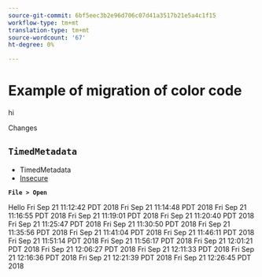 ```yaml
---
source-git-commit: 6bf5eec3b2e96d706c07d41a3517b21e5a4c1f15
workflow-type: tm+mt
translation-type: tm+mt
source-wordcount: '67'
ht-degree: 0%

---
```

# Example of migration of color code

hi
<!-- <style>
.bluetext {
    color: blue
}
</style> -->
Changes

## `TimedMetadata`



* TimedMetadata
* [Insecure](http://www.adobe.com)

<!-- 
<span outputclass="bluetext">Hello</span> There -->

<!-- Bob was here -->

**`File > Open`**

<!-- Matt was here -->
Hello
Fri Sep 21 11:12:42 PDT 2018
Fri Sep 21 11:14:48 PDT 2018
Fri Sep 21 11:16:55 PDT 2018
Fri Sep 21 11:19:01 PDT 2018
Fri Sep 21 11:20:40 PDT 2018
Fri Sep 21 11:25:47 PDT 2018
Fri Sep 21 11:30:50 PDT 2018
Fri Sep 21 11:35:56 PDT 2018
Fri Sep 21 11:41:04 PDT 2018
Fri Sep 21 11:46:11 PDT 2018
Fri Sep 21 11:51:14 PDT 2018
Fri Sep 21 11:56:17 PDT 2018
Fri Sep 21 12:01:21 PDT 2018
Fri Sep 21 12:06:27 PDT 2018
Fri Sep 21 12:11:33 PDT 2018
Fri Sep 21 12:16:36 PDT 2018
Fri Sep 21 12:21:39 PDT 2018
Fri Sep 21 12:26:45 PDT 2018
